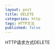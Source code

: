 ```yaml
---
layout: post
title: DELETE
categories: http
tags: HTTP方法
published: false
---
```


HTTP请求方式DELETE